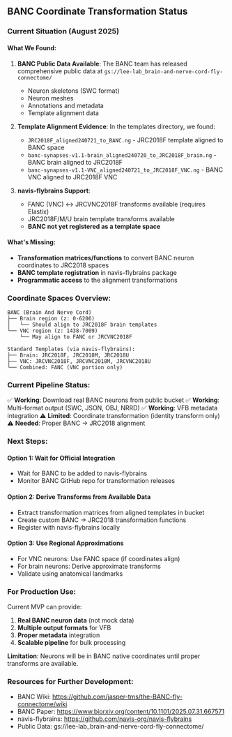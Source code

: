 ## BANC Coordinate Transformation Status

### Current Situation (August 2025)

#### What We Found:
1. **BANC Public Data Available**: The BANC team has released comprehensive public data at `gs://lee-lab_brain-and-nerve-cord-fly-connectome/`
   - Neuron skeletons (SWC format) 
   - Neuron meshes
   - Annotations and metadata
   - Template alignment data

2. **Template Alignment Evidence**: In the templates directory, we found:
   - `JRC2018F_aligned240721_to_BANC.ng` - JRC2018F template aligned to BANC space
   - `banc-synapses-v1.1-brain_aligned240720_to_JRC2018F_brain.ng` - BANC brain aligned to JRC2018F
   - `banc-synapses-v1.1-VNC_aligned240721_to_JRC2018F_VNC.ng` - BANC VNC aligned to JRC2018F VNC

3. **navis-flybrains Support**: 
   - FANC (VNC) ↔ JRCVNC2018F transforms available (requires Elastix)
   - JRC2018F/M/U brain template transforms available
   - **BANC not yet registered as a template space**

#### What's Missing:
- **Transformation matrices/functions** to convert BANC neuron coordinates to JRC2018 spaces
- **BANC template registration** in navis-flybrains package
- **Programmatic access** to the alignment transformations

### Coordinate Spaces Overview:

```
BANC (Brain And Nerve Cord)
├── Brain region (z: 0-6206)
│   └── Should align to JRC2018F brain templates
└── VNC region (z: 1438-7009) 
    └── May align to FANC or JRCVNC2018F

Standard Templates (via navis-flybrains):
├── Brain: JRC2018F, JRC2018M, JRC2018U
├── VNC: JRCVNC2018F, JRCVNC2018M, JRCVNC2018U  
└── Combined: FANC (VNC portion only)
```

### Current Pipeline Status:

✅ **Working**: Download real BANC neurons from public bucket
✅ **Working**: Multi-format output (SWC, JSON, OBJ, NRRD)
✅ **Working**: VFB metadata integration
⚠️ **Limited**: Coordinate transformation (identity transform only)
⚠️ **Needed**: Proper BANC → JRC2018 alignment

### Next Steps:

#### Option 1: Wait for Official Integration
- Wait for BANC to be added to navis-flybrains
- Monitor BANC GitHub repo for transformation releases

#### Option 2: Derive Transforms from Available Data
- Extract transformation matrices from aligned templates in bucket
- Create custom BANC → JRC2018 transformation functions
- Register with navis-flybrains locally

#### Option 3: Use Regional Approximations
- For VNC neurons: Use FANC space (if coordinates align)
- For brain neurons: Derive approximate transforms
- Validate using anatomical landmarks

### For Production Use:

Current MVP can provide:
1. **Real BANC neuron data** (not mock data)
2. **Multiple output formats** for VFB
3. **Proper metadata** integration
4. **Scalable pipeline** for bulk processing

**Limitation**: Neurons will be in BANC native coordinates until proper transforms are available.

### Resources for Further Development:

- BANC Wiki: https://github.com/jasper-tms/the-BANC-fly-connectome/wiki
- BANC Paper: https://www.biorxiv.org/content/10.1101/2025.07.31.667571
- navis-flybrains: https://github.com/navis-org/navis-flybrains
- Public Data: gs://lee-lab_brain-and-nerve-cord-fly-connectome/
